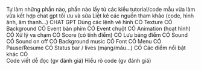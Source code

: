 Tự làm những phần nào, phần nào lấy từ các kiểu tutorial/code mẫu        vừa làm vừa kết hợp chat gpt tối ưu và sửa
Liệt kê các nguồn tham khảo (code, hình ảnh, âm thanh...)   CHAT GPT
Dùng các lệnh vẽ hình      CÓ
Texture          CÓ
Background     CÓ
Event bàn phím      CÓ
Event chuột          CÓ
Animation (hoạt hình)          CÓ
Xử lý va chạm          CÓ
Score (có tính điểm)           CÓ
Lưu bảng điểm          CÓ
Sound        CÓ
Sound on off         CÓ
Background music       CÓ
Font     CÓ
Menu      CÓ
Pause/Resume     CÓ
Status bar / lives (mạng/máu...)          CÓ
Các điểm nổi bật khác     CÓ   
Code viết dễ đọc (gv đánh giá)
Hiểu rõ code (gv đánh giá)
